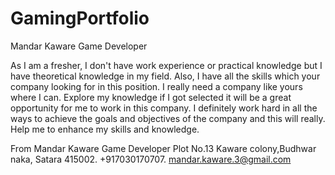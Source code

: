 # GamingPortfolio

Mandar Kaware
Game Developer


As I am a fresher, I don't have work experience or practical knowledge but I
have theoretical knowledge in my field.
Also, I have all the skills which your company looking for in this position. I
really need a company like yours where I can.
Explore my knowledge if I got selected it will be a great opportunity for me to
work in this company.
I definitely work hard in all the ways to achieve the goals and objectives of the
company and this will really.
Help me to enhance my skills and knowledge.


From
Mandar Kaware
Game Developer
Plot No.13 Kaware colony,Budhwar naka,
Satara 415002.
+917030170707.
mandar.kaware.3@gmail.com

